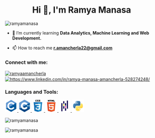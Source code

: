 <h1 align="center">Hi 👋, I'm Ramya Manasa</h1>
<p align="left"> <img src="https://komarev.com/ghpvc/?username=ramyamanasa&label=Profile%20views&color=0e75b6&style=flat" alt="ramyamanasa" /> </p>

- 🌱 I’m currently learning **Data Analytics, Machine Learning and Web Development.**

- 📫 How to reach me **r.amancherla22@gmail.com**

<h3 align="left">Connect with me:</h3>
<p align="left">
<a href="https://twitter.com/ramyaamancherla" target="blank"><img align="center" src="https://raw.githubusercontent.com/rahuldkjain/github-profile-readme-generator/master/src/images/icons/Social/twitter.svg" alt="ramyaamancherla" height="30" width="40" /></a>
<a href="https://linkedin.com/in/https://www.linkedin.com/in/ramya-manasa-amancherla-528274248/" target="blank"><img align="center" src="https://raw.githubusercontent.com/rahuldkjain/github-profile-readme-generator/master/src/images/icons/Social/linked-in-alt.svg" alt="https://www.linkedin.com/in/ramya-manasa-amancherla-528274248/" height="30" width="40" /></a>
</p>

<h3 align="left">Languages and Tools:</h3>
<p align="left"> <a href="https://www.cprogramming.com/" target="_blank" rel="noreferrer"> <img src="https://raw.githubusercontent.com/devicons/devicon/master/icons/c/c-original.svg" alt="c" width="40" height="40"/> </a> <a href="https://www.w3schools.com/cpp/" target="_blank" rel="noreferrer"> <img src="https://raw.githubusercontent.com/devicons/devicon/master/icons/cplusplus/cplusplus-original.svg" alt="cplusplus" width="40" height="40"/> </a> <a href="https://www.w3schools.com/css/" target="_blank" rel="noreferrer"> <img src="https://raw.githubusercontent.com/devicons/devicon/master/icons/css3/css3-original-wordmark.svg" alt="css3" width="40" height="40"/> </a> <a href="https://www.w3.org/html/" target="_blank" rel="noreferrer"> <img src="https://raw.githubusercontent.com/devicons/devicon/master/icons/html5/html5-original-wordmark.svg" alt="html5" width="40" height="40"/> </a> <a href="https://pandas.pydata.org/" target="_blank" rel="noreferrer"> <img src="https://raw.githubusercontent.com/devicons/devicon/2ae2a900d2f041da66e950e4d48052658d850630/icons/pandas/pandas-original.svg" alt="pandas" width="40" height="40"/> </a> <a href="https://www.python.org" target="_blank" rel="noreferrer"> <img src="https://raw.githubusercontent.com/devicons/devicon/master/icons/python/python-original.svg" alt="python" width="40" height="40"/> </a> </p>

<p><img align="center" src="https://github-readme-stats.vercel.app/api/top-langs?username=ramyamanasa&show_icons=true&locale=en&layout=compact" alt="ramyamanasa" /></p>

<p><img align="center" src="https://github-readme-streak-stats.herokuapp.com/?user=ramyamanasa&" alt="ramyamanasa" /></p>
